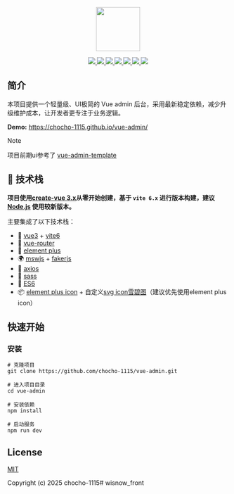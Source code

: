 <p align="center">
    <a href="https://github.com/chocho-1115/vue-admin" target="_blank">
        <img src="https://cn.vuejs.org/images/logo.png" width="100">
    </a>
</p>
<p align="center">
    <a href="https://github.com/vitejs/vite">
        <img src="https://img.shields.io/badge/vite-6.2.4-brightgreen.svg">
    </a>
    <a href="https://github.com/vuejs/core">
        <img src="https://img.shields.io/badge/vue-3.5.13-brightgreen.svg">
    </a>
    <a href="https://github.com/element-plus/element-plus">
        <img src="https://img.shields.io/badge/elemnet--plus-2.9.9-brightgreen.svg">
    </a>
    <a href="https://github.com/axios/axios">
        <img src="https://img.shields.io/badge/axios-1.8.4-brightgreen.svg">
    </a>
    <a href="https://github.com/mswjs/msw">
        <img src="https://img.shields.io/badge/msw-2.7.5-brightgreen.svg">
    </a>
    <a href="https://github.com/faker-js/faker">
        <img src="https://img.shields.io/badge/faker-9.7.0-brightgreen.svg">
    </a>
    <a href="https://github.com/chocho-1115/vue-admin">
        <img src="https://img.shields.io/badge/license-MIT-brightgreen.svg">
    </a>
</p>


## 简介

本项目提供一个轻量级、UI极简的 Vue admin 后台，采用最新稳定依赖，减少升级维护成本，让开发者更专注于业务逻辑。

**Demo:** <https://chocho-1115.github.io/vue-admin/>

> [!NOTE]
> 项目前期ui参考了 [vue-admin-template](https://github.com/PanJiaChen/vue-admin-template)

## 🎉 技术栈

**项目使用[create-vue 3.x](https://github.com/vuejs/create-vue)从零开始创建，基于 `vite 6.x` 进行版本构建，建议 [Node.js](https://nodejs.org/) 使用较新版本。**

主要集成了以下技术栈：

- 💪 [vue3](https://vuejs.org/) + [vite6](https://vite.dev/)
- 💅 [vue-router](https://router.vuejs.org/)
- 💅 [element plus](https://element-plus.org/zh-CN/)
- 🌍 [mswjs](https://mswjs.io/) + [fakerjs](https://fakerjs.dev/)
- 👏 [axios](http://www.axios-js.com/)
- 🥳 [sass](https://sass-lang.com/)
- 🚀 [ES6](http://es6.ruanyifeng.com/)
- 📦️ [element plus icon](https://icon-sets.iconify.design/ep/) + 自定义[svg icon雪碧图](https://spiriitlabs.github.io/vite-plugin-svg-spritemap/)（建议优先使用element plus icon）


## 快速开始

### 安装

```
# 克隆项目
git clone https://github.com/chocho-1115/vue-admin.git

# 进入项目目录
cd vue-admin

# 安装依赖
npm install

# 启动服务
npm run dev
```

## License

[MIT](https://github.com/chocho-1115/vue-admin/blob/main/LICENSE)

Copyright (c) 2025 chocho-1115# wisnow_front
